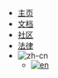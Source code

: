 - [主页](/home)
- [文档](/dlce/contents.md)
- [社区](/social/home)
- [法律](/legal/eula)
- ![zh-cn](https://img.shields.io/badge/语言-简体中文-red.svg)
  - <a href="#/en/home" target="_blank">![en](https://img.shields.io/badge/lang-English-blue.svg)</a>

<!-- 
- 社交媒体
  - [<img src="/lib/img/bili-s.png" width="24" alt="哔哩哔哩"> 哔哩哔哩](https://space.bilibili.com/187016314)
  - [<img src="/lib/img/qq.png" width="24" alt="QQ群"> QQ群](/dlce-group/about.md)
  - [<img src="/lib/img/qq-channel.png" width="24" alt="腾讯频道"> 腾讯频道](https://pd.qq.com/s/2njtk4vj2)
  - [<img src="/lib/img/afdian.png" width="24" alt="爱发电"> 爱发电赞助](https://afdian.com/a/fengyanDL)
-->